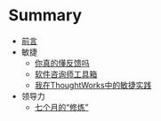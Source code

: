 # Summary

* [前言](README.md)
* 敏捷
  * [你真的懂反馈吗](A20170227.md)
  * [软件咨询师工具箱](A20170207.md)
  * [我在ThoughtWorks中的敏捷实践](A2017022702.md)
* 领导力
  * [七个月的“修炼”](A20170203.md)

